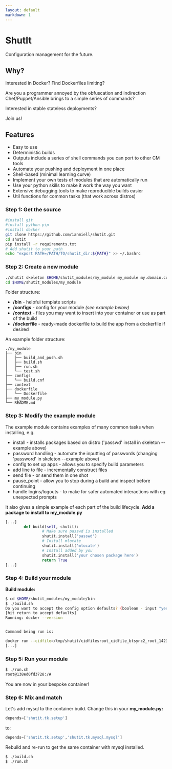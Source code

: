 ```yaml
---
layout: default
markdown: 1
---
```

# ShutIt #

Configuration management for the future.

## Why? ##

Interested in Docker? Find Dockerfiles limiting?

Are you a programmer annoyed by the obfuscation and indirection Chef/Puppet/Ansible brings to a simple series of commands?

Interested in stable stateless deployments?

Join us!

## Features ##

 - Easy to use
 - Deterministic builds
 - Outputs include a series of shell commands you can port to other CM tools
 - Automate your pushing and deployment in one place
 - Shell-based (minimal learning curve)
 - Implement your own tests of modules that are automatically run
 - Use your python skills to make it work the way you want
 - Extensive debugging tools to make reproducible builds easier
 - Util functions for common tasks (that work across distros)

### Step 1: Get the source ###
```sh
#install git
#install python-pip
#install docker
git clone https://github.com/ianmiell/shutit.git
cd shutit
pip install -r requirements.txt
# Add shutit to your path
echo "export PATH=/PATH/TO/shutit_dir:${PATH}" >> ~/.bashrc
```

### Step 2: Create a new module ###

```sh
./shutit skeleton $HOME/shutit_modules/my_module my_module my.domain.com shutit.tk ubuntu
cd $HOME/shutit_modules/my_module
```

Folder structure:

 - **/bin**        - helpful template scripts
 - **/configs**    - config for your module *(see example below)*
 - **/context**    - files you may want to insert into your container or use as part of the build
 - **/dockerfile** - ready-made dockerfile to build the app from a dockerfile if desired

An example folder structure:

```
./my_module
├── bin
│   ├── build_and_push.sh
│   ├── build.sh
│   ├── run.sh
│   └── test.sh
├── configs
│   └── build.cnf
├── context
├── dockerfile
│   └── Dockerfile
├── my_module.py
└── README.md
```

### Step 3: Modify the example module ###

The example module contains examples of many common tasks when installing, e.g.

 - install               - installs packages based on distro ('passwd' install in skeleton --example above)
 - password handling     - automate the inputting of passwords (changing 'password' in skeleton --example above)
 - config to set up apps - allows you to specify build parameters
 - add line to file      - incrementally construct files
 - send file             - or send them in one shot
 - pause_point           - allow you to stop during a build and inspect before continuing
 - handle logins/logouts - to make for safer automated interactions with eg unexpected prompts

It also gives a simple example of each part of the build lifecycle. **Add a package to install to my_module.py**

```python
[...]
        def build(self, shutit):
                # Make sure passwd is installed
                shutit.install('passwd')
                # Install mlocate
                shutit.install('mlocate')
                # Install added by you
                shutit.install('your chosen package here')
                return True
[...]
```

### Step 4: Build your module ###

**Build module:**

```sh
$ cd $HOME/shutit_modules/my_module/bin
$ ./build.sh
Do you want to accept the config option defaults? (boolean - input "yes" or "no") (default: yes): 
[hit return to accept defaults]
Running: docker --version


Command being run is:

docker run --cidfile=/tmp/shutit/cidfilesroot_cidfile_btsync2_root_1423730928.72.724633 --privileged=true -v=/root/shutit/artifacts:/artifacts -t -i ubuntu /bin/bash
[...]
```

### Step 5: Run your module ###

```sh
$ ./run.sh
root@138ed0fd3728:/#
```

You are now in your bespoke container!

### Step 6: Mix and match ###

Let's add mysql to the container build. Change this in your **my_module.py:**

```python
depends=['shutit.tk.setup']
```

to:

```python
depends=['shutit.tk.setup','shutit.tk.mysql.mysql']
```

Rebuild and re-run to get the same container with mysql installed.

```sh
$ ./build.sh
$ ./run.sh
```

